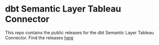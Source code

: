 # dbt Semantic Layer Tableau Connector

This repo contains the public releases for the dbt Semantic Layer Tableau Connector. Find the releases [here](https://github.com/dbt-labs/semantic-layer-tableau-connector/releases)
